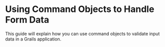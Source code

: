 # Using Command Objects to Handle Form Data

This guide will explain how you can use command objects to validate input data in a Grails application.
